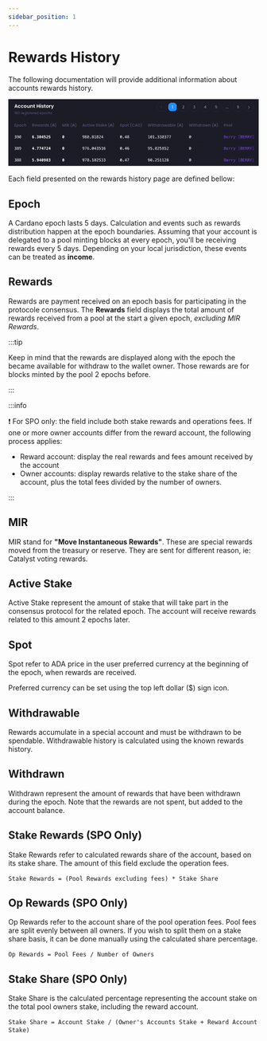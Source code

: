 ```yaml
---
sidebar_position: 1
---
```


# Rewards History

The following documentation will provide additional information about accounts rewards history.

![Rewards history fields](img/rewards-history-fields.png)

Each field presented on the rewards history page are defined bellow:

## Epoch

A Cardano epoch lasts 5 days. Calculation and events such as rewards distribution happen at the epoch
boundaries. Assuming that your account is delegated to a pool minting blocks at every epoch, you'll be
receiving rewards every 5 days. Depending on your local jurisdiction, these events can be treated as
**income**.

## Rewards

Rewards are payment received on an epoch basis for participating in the protocole consensus.
The **Rewards** field displays the total amount of rewards received from a pool at the start a given epoch,
*excluding MIR Rewards*.

:::tip

Keep in mind that the rewards are displayed along with the epoch the became available for withdraw to the
wallet owner. Those rewards are for blocks minted by the pool 2 epochs before.

:::

:::info

❗️ For SPO only: the field include both stake rewards and operations fees. If one or more owner accounts differ
from the reward account, the following process applies:
- Reward account: display the real rewards and fees amount received by the account
- Owner accounts: display rewards relative to the stake share of the account, plus the total fees divided by
  the number of owners.

:::



## MIR

MIR stand for **"Move Instantaneous Rewards"**. These are special rewards moved from the treasury or reserve.
They are sent for different reason, ie: Catalyst voting rewards.

## Active Stake

Active Stake represent the amount of stake that will take part in the consensus protocol for the related epoch.
The account will receive rewards related to this amount 2 epochs later.

## Spot

Spot refer to ADA price in the user preferred currency at the beginning of the epoch, when rewards are received.

Preferred currency can be set using the top left dollar ($) sign icon.

## Withdrawable

Rewards accumulate in a special account and must be withdrawn to be spendable. Withdrawable history is calculated
using the known rewards history.

## Withdrawn

Withdrawn represent the amount of rewards that have been withdrawn during the epoch. Note that the rewards are not
spent, but added to the account balance.

## Stake Rewards (SPO Only)

Stake Rewards refer to calculated rewards share of the account, based on its stake share. The amount of this field
exclude the operation fees.

    Stake Rewards = (Pool Rewards excluding fees) * Stake Share
  

## Op Rewards (SPO Only)

Op Rewards refer to the account share of the pool operation fees. Pool fees are split evenly between all owners.
If you wish to split them on a stake share basis, it can be done manually using the calculated share percentage.

    Op Rewards = Pool Fees / Number of Owners

## Stake Share (SPO Only)

Stake Share is the calculated percentage representing the account stake on the total pool owners stake, including
the reward account.

    Stake Share = Account Stake / (Owner's Accounts Stake + Reward Account Stake)


